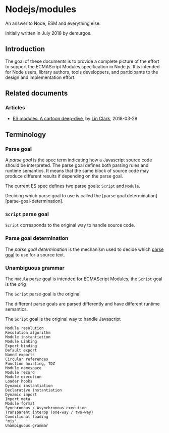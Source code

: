 # Nodejs/modules

An answer to Node, ESM and everything else.

Initially written in July 2018 by demurgos.

## Introduction

The goal of these documents is to provide a complete picture of the effort to support the ECMAScript Modules specification in Node.js.
It is intended for Node users, library authors, tools developpers, and participants to the design and implementation effort.

## Related documents

### Articles

- [ES modules: A cartoon deep-dive](https://hacks.mozilla.org/2018/03/es-modules-a-cartoon-deep-dive/), by [Lin Clark](http://code-cartoons.com/), 2018-03-28


## Terminology


### Parse goal
[parse-goal]: #parse-goal

A _parse goal_ is the spec term indicating how a Javascript source code should be interpreted.
The parse goal defines both parsing rules and runtime semantics.
It means that the same block of source code may produce different results if depending on the parse goal.

The current ES spec defines two parse goals: `Script` and `Module`.

Deciding which parse goal to use is called the [parse goal determination][parse-goal-determination].

### `Script` parse goal

`Script` corresponds to the original way to handle source code.


### Parse goal determination

The _parse goal determination_ is the mechanism used to decide which [parse goal][parse-goal] to use for a source text.

### Unambiguous grammar







The `Module` parse goal is intended for ECMAScript Modules, the `Script` goal is the orig


The `Script` parse goal is the original 


The different parse goals are parsed differently and have different runtime semantics.



The `Script` goal is the original way to handle Javascript













    Module resolution
    Resolution algorithm
    Module instantiation
    Module Linking
    Export binding
    Default export
    Named exports
    Circular references
    Function hoisting, TDZ
    Module namespace
    Module record
    Module execution
    Loader hooks
    Dynamic instantiation
    Declarative instantiation
    Dynamic import
    Import meta
    Module format
    Synchronous / Asynchronous execution
    Transparent interop (one-way / two-way)
    Conditional loading
    "mjs"
    Unambiguous grammar




